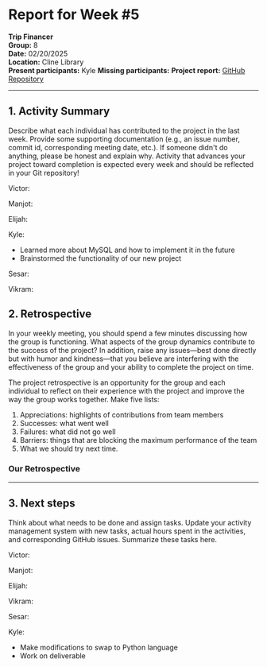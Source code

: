 # Report for Week #5

**Trip Financer**  
**Group:** 8  
**Date:** 02/20/2025  
**Location:** Cline Library  
**Present participants:** Kyle
**Missing participants:** 
**Project report:** [GitHub Repository](https://github.com/sesartrumpet/cs386-pennypilot.git)

---

## 1. Activity Summary
Describe what each individual has contributed to the project in the last week.  Provide some supporting documentation (e.g., an issue number, commit id, corresponding meeting date, etc.).  If someone didn't do anything, please be honest and explain why. Activity that advances your project toward completion is expected every week and should be reflected in your Git repository!

Victor:



Manjot:


Elijah:


Kyle:
- Learned more about MySQL and how to implement it in the future
- Brainstormed the functionality of our new project

Sesar:


Vikram:

## 2. Retrospective
In your weekly meeting, you should spend a few minutes discussing how the group is functioning. What aspects of the group dynamics contribute to the success of the project? In addition, raise any issues—best done directly but with humor and kindness—that you believe are interfering with the effectiveness of the group and your ability to complete the project on time.

The project retrospective is an opportunity for the group and each individual to reflect on their experience with the project and improve the way the group works together. Make five lists:

1. Appreciations: highlights of contributions from team members
2. Successes: what went well
3. Failures: what did not go well
4. Barriers: things that are blocking the maximum performance of the team
5. What we should try next time.

### Our Retrospective


---

## 3. Next steps
Think about what needs to be done and assign tasks. Update your activity management system with new tasks, actual hours spent in the activities, and corresponding GitHub issues.  Summarize these tasks here.

Victor:


Manjot:  


Elijah:


Vikram:


Sesar:


Kyle:
- Make modifications to swap to Python language
- Work on deliverable
